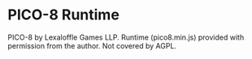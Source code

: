 # PICO-8 Runtime

PICO-8 by Lexaloffle Games LLP. Runtime (pico8.min.js) provided with permission from the author. Not covered by AGPL.
